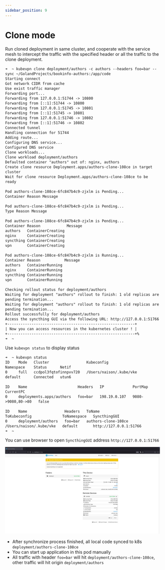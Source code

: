 ```yaml
---
sidebar_position: 9
---
```


# Clone mode

Run cloned deployment in same cluster, and cooperate with the service mesh to intercept the traffic
with the specified header or all the traffic to the clone deployment.

```shell
➜  ~ kubevpn clone deployment/authors -c authors --headers foo=bar --sync ~/GolandProjects/bookinfo-authors:/app/code
Starting connect
Got network CIDR from cache
Use exist traffic manager
Forwarding port...
Forwarding from 127.0.0.1:51744 -> 10800
Forwarding from [::1]:51744 -> 10800
Forwarding from 127.0.0.1:51745 -> 10801
Forwarding from [::1]:51745 -> 10801
Forwarding from 127.0.0.1:51746 -> 10802
Forwarding from [::1]:51746 -> 10802
Connected tunnel
Handling connection for 51744
Adding route...
Configuring DNS service...
Configured DNS service
Clone workloads...
Clone workload deployment/authors
Defaulted container "authors" out of: nginx, authors
Create clone resource Deployment.apps/authors-clone-108ce in target cluster
Wait for clone resource Deployment.apps/authors-clone-108ce to be ready

Pod authors-clone-108ce-6fc847b4c9-zjxlm is Pending...
Container Reason Message

Pod authors-clone-108ce-6fc847b4c9-zjxlm is Pending...
Type Reason Message

Pod authors-clone-108ce-6fc847b4c9-zjxlm is Pending...
Container Reason            Message
authors   ContainerCreating
nginx     ContainerCreating
syncthing ContainerCreating
vpn       ContainerCreating

Pod authors-clone-108ce-6fc847b4c9-zjxlm is Running...
Container Reason           Message
authors   ContainerRunning
nginx     ContainerRunning
syncthing ContainerRunning
vpn       ContainerRunning

Checking rollout status for deployment/authors
Waiting for deployment "authors" rollout to finish: 1 old replicas are pending termination...
Waiting for deployment "authors" rollout to finish: 1 old replicas are pending termination...
Rollout successfully for deployment/authors
Access the syncthing GUI via the following URL: http://127.0.0.1:51766
+----------------------------------------------------------+
| Now you can access resources in the kubernetes cluster ! |
+----------------------------------------------------------+%
➜  ~
```

Use `kubevpn status` to display status

```shell
➜  ~ kubevpn status
ID    Mode   Cluster                 Kubeconfig                                 Namespace    Status      Netif
0     full   ccdpol3fqtofinnpvv720   /Users/naison/.kube/vke                    default      Connected   utun6

ID    Name                       Headers   IP             PortMap             CurrentPC
0     deployments.apps/authors   foo=bar   198.19.0.107   9080->9080,80->80   false

ID    Name                 Headers   ToName                ToKubeconfig              ToNamespace   SyncthingGUI
0     deployment/authors   foo=bar   authors-clone-108ce   /Users/naison/.kube/vke   default       http://127.0.0.1:51766
➜  ~
```

You can use browser to open `SyncthingGUI` address `http://127.0.0.1:51766`

![syncthing](img/syncthing.png)

- After synchronize process finished, all local code synced to k8s `deployment/authors-clone-108ce`
- You can start up application in this pod manually
- All traffic with header `foo=bar` will hit `deployment/authors-clone-108ce`, other traffic will hit origin
  `deployment/authors`